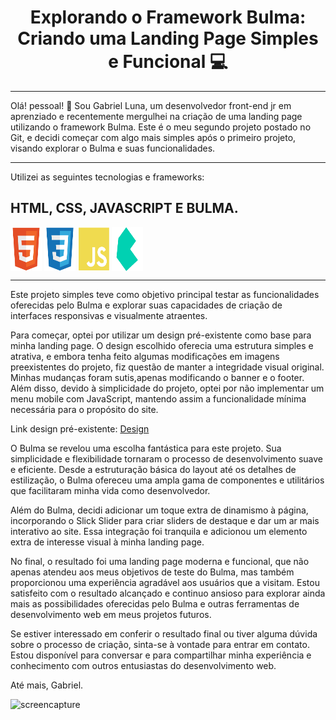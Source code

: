 <h1 style="text-align: center;">Explorando o Framework Bulma: Criando uma Landing Page Simples e Funcional 💻</h1>

---


Olá! pessoal! 👋 
Sou Gabriel Luna, um desenvolvedor front-end jr em aprenziado e recentemente mergulhei na criação de uma landing page utilizando o framework Bulma. Este é o meu segundo projeto postado no Git, e decidi começar com algo mais simples após o primeiro projeto, 
visando explorar o Bulma e suas funcionalidades.

---

 Utilizei as seguintes tecnologias e frameworks: <h2> HTML, CSS, JAVASCRIPT E BULMA.</h2>
<div style="display: inline_block">
  <img align="center" alt="GL-HTML" height="70" width="50" src="https://raw.githubusercontent.com/devicons/devicon/master/icons/html5/html5-original.svg">
  <img align="center" alt="GL-CSS" height="70" width="50" src="https://raw.githubusercontent.com/devicons/devicon/master/icons/css3/css3-original.svg">
  <img align="center" alt="GL-Js" height="70" width="50" src="https://raw.githubusercontent.com/devicons/devicon/master/icons/javascript/javascript-plain.svg">
  <img align="center" alt="Bulma" height="70" width="50" src="https://raw.githubusercontent.com/devicons/devicon/master/icons/bulma/bulma-plain.svg">
</div>

---
Este projeto simples teve como objetivo principal testar as funcionalidades oferecidas pelo Bulma e explorar suas capacidades de criação de interfaces responsivas e visualmente atraentes.

Para começar, optei por utilizar um design pré-existente como base para minha landing page. O design escolhido oferecia uma estrutura simples e atrativa, e embora tenha feito algumas modificações em imagens preexistentes do projeto, fiz questão de manter a integridade visual original. Minhas mudanças foram sutis,apenas modificando o banner e o footer. Além disso, devido à simplicidade do projeto, optei por não implementar um menu mobile com JavaScript, mantendo assim a funcionalidade mínima necessária para o propósito do site.

Link design pré-existente: [Design](https://downloadpsd.cc/templates/animal-shelter-website-template-psd)


O Bulma se revelou uma escolha fantástica para este projeto. Sua simplicidade e flexibilidade tornaram o processo de desenvolvimento suave e eficiente. Desde a estruturação básica do layout até os detalhes de estilização, o Bulma ofereceu uma ampla gama de componentes e utilitários que facilitaram minha vida como desenvolvedor.

Além do Bulma, decidi adicionar um toque extra de dinamismo à página, incorporando o Slick Slider para criar sliders de destaque e dar um ar mais interativo ao site. Essa integração foi tranquila e adicionou um elemento extra de interesse visual à minha landing page.

No final, o resultado foi uma landing page moderna e funcional, que não apenas atendeu aos meus objetivos de teste do Bulma, mas também proporcionou uma experiência agradável aos usuários que a visitam. Estou satisfeito com o resultado alcançado e continuo ansioso para explorar ainda mais as possibilidades oferecidas pelo Bulma e outras ferramentas de desenvolvimento web em meus projetos futuros.

Se estiver interessado em conferir o resultado final ou tiver alguma dúvida sobre o processo de criação, sinta-se à vontade para entrar em contato. Estou disponível para conversar e para compartilhar minha experiência e conhecimento com outros entusiastas do desenvolvimento web.

Até mais, Gabriel.

![screencapture](https://github.com/GabrielLuna1/Landing-Page-Bulma/assets/102186692/0856cb1b-30e6-4b92-9057-72c79ca31b64)




